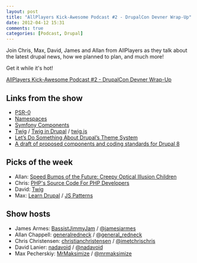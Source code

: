 ```yaml
---
layout: post
title: "AllPlayers Kick-Awesome Podcast #2 - DrupalCon Devner Wrap-Up"
date: 2012-04-12 15:31
comments: true
categories: [Podcast, Drupal]
---
```


Join Chris, Max, David, James and Allan from AllPlayers as they talk about the latest drupal news, how we planned to plan, and much more!

Get it while it's hot!

[AllPlayers Kick-Awesome Podcast #2 - DrupalCon Devner Wrap-Up](https://s3.amazonaws.com/allplayers/april-2+2012.mp3)

## Links from the show

* [PSR-0](https://github.com/php-fig/fig-standards/blob/master/accepted/PSR-0.md)
* [Namespaces](http://us.php.net/namespaces)
* [Symfony Components](http://symfony.com/components)
* [Twig](http://twig.sensiolabs.org/) / [Twig in Drupal](http://drupal.org/node/1441320) / [twig.js](https://github.com/schmittjoh/twig.js)
* [Let’s Do Something About Drupal’s Theme System](http://jacine.net/post/19652705220/theme-system)
* [A draft of proposed components and coding standards for Drupal 8](http://jacine.github.com/drupal/)

## Picks of the week

* Allan: [Speed Bumps of the Future: Creepy Optical Illusion Children](http://blogs.discovermagazine.com/discoblog/2010/09/07/speed-bumps-of-the-future-creepy-optical-illusion-children/)
* Chris: [PHP's Source Code For PHP Developers](http://blog.ircmaxell.com/2012/03/phps-source-code-for-php-developers.html)
* David: [Twig](http://twig.sensiolabs.org/)
* Max: [Learn Drupal](http://learndrupal.org/) / [JS Patterns](http://shichuan.github.com/javascript-patterns/)

## Show hosts

* James Armes: [BassistJimmyJam](http://drupal.org/user/284457) / [@jamesiarmes](https://twitter.com/jamesiarmes)
* Allan Chappell: [generalredneck](http://drupal.org/user/368854) / [@general_redneck](https://twitter.com/general_redneck)
* Chris Christensen: [christianchristensen](http://drupal.org/user/595250) / [@imetchrischris](https://twitter.com/imetchrischris)
* David Lanier: [nadavoid](http://drupal.org/user/89512) / [@nadavoid](https://twitter.com/nadavoid)
* Max Pecherskiy: [MrMaksimize](http://drupal.org/user/801596) / [@mrmaksimize](https://twitter.com/mrmaksimize)
